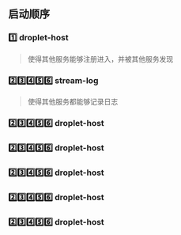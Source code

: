 ## 启动顺序

### 1️⃣ droplet-host
> 使得其他服务能够注册进入，并被其他服务发现

### 2️⃣3️⃣4️⃣5️⃣6️⃣ stream-log
> 使得其他服务都能够记录日志

### 2️⃣3️⃣4️⃣5️⃣6️⃣ droplet-host
### 2️⃣3️⃣4️⃣5️⃣6️⃣ droplet-host
### 2️⃣3️⃣4️⃣5️⃣6️⃣ droplet-host
### 2️⃣3️⃣4️⃣5️⃣6️⃣ droplet-host
### 2️⃣3️⃣4️⃣5️⃣6️⃣ droplet-host